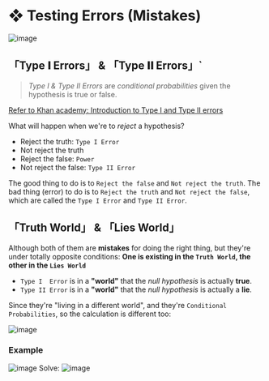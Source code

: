 #  ❖ Testing Errors (Mistakes)

![image](https://user-images.githubusercontent.com/14041622/45285645-42d58e80-b516-11e8-9bf5-0218a77cc1fd.png)

## 「Type 𝐈 Errors」 & 「Type 𝐈𝐈 Errors」`

> _Type I & Type II Errors_ are _conditional probabilities_ given the hypothesis is true or false.

[Refer to Khan academy: Introduction to Type I and Type II errors](https://www.khanacademy.org/math/statistics-probability/significance-tests-one-sample/modal/v/introduction-to-type-i-and-type-ii-errors)

What will happen when we're to _reject_ a hypothesis?
- Reject the truth: `Type I Error`
- Not reject the truth
- Reject the false: `Power`
- Not reject the false: `Type II Error`

The good thing to do is to `Reject the false` and `Not reject the truth`.
The bad thing (error) to do is to `Reject the truth` and `Not reject the false`, which are called the `Type I Error` and `Type II Error`.


## 「Truth World」 & 「Lies World」

Although both of them are **mistakes** for doing the right thing, but they're under totally opposite conditions:
**One is existing in the `Truth World`, the other in the `Lies World`**

- `Type I  Error` is in a **"world"** that the _null hypothesis_ is actually **true**.
- `Type II Error` is in a **"world"** that the _null hypothesis_ is actually a **lie**.

Since they're "living in a different world", and they're `Conditional Probabilities`, so the calculation is different too:

![image](https://user-images.githubusercontent.com/14041622/45341277-a4583480-b5cc-11e8-826d-1120c74ae9d8.png)



### Example
![image](https://user-images.githubusercontent.com/14041622/45290547-7dddbf00-b522-11e8-9708-e6bab5360587.png)
Solve:
![image](https://user-images.githubusercontent.com/14041622/45290563-8504cd00-b522-11e8-8743-0741a14f5a40.png)



